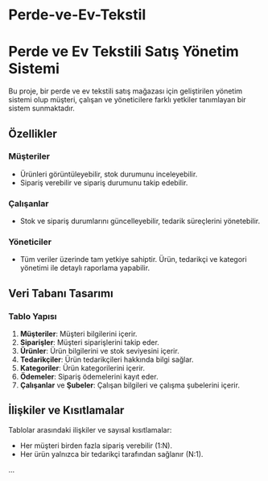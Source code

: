 # Perde-ve-Ev-Tekstil
# Perde ve Ev Tekstili Satış Yönetim Sistemi

Bu proje, bir perde ve ev tekstili satış mağazası için geliştirilen yönetim sistemi olup müşteri, çalışan ve yöneticilere farklı yetkiler tanımlayan bir sistem sunmaktadır.

## Özellikler

### Müşteriler
- Ürünleri görüntüleyebilir, stok durumunu inceleyebilir.
- Sipariş verebilir ve sipariş durumunu takip edebilir.

### Çalışanlar
- Stok ve sipariş durumlarını güncelleyebilir, tedarik süreçlerini yönetebilir.

### Yöneticiler
- Tüm veriler üzerinde tam yetkiye sahiptir. Ürün, tedarikçi ve kategori yönetimi ile detaylı raporlama yapabilir.

## Veri Tabanı Tasarımı

### Tablo Yapısı
1. **Müşteriler**: Müşteri bilgilerini içerir.
2. **Siparişler**: Müşteri siparişlerini takip eder.
3. **Ürünler**: Ürün bilgilerini ve stok seviyesini içerir.
4. **Tedarikçiler**: Ürün tedarikçileri hakkında bilgi sağlar.
5. **Kategoriler**: Ürün kategorilerini içerir.
6. **Ödemeler**: Sipariş ödemelerini kayıt eder.
7. **Çalışanlar** ve **Şubeler**: Çalışan bilgileri ve çalışma şubelerini içerir.

## İlişkiler ve Kısıtlamalar

Tablolar arasındaki ilişkiler ve sayısal kısıtlamalar:
- Her müşteri birden fazla sipariş verebilir (1:N).
- Her ürün yalnızca bir tedarikçi tarafından sağlanır (N:1).

...


